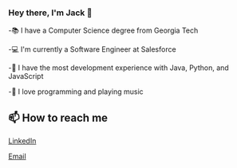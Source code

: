 ### Hey there, I'm Jack 👋

-📚 I have a Computer Science degree from Georgia Tech

-💻 I'm currently a Software Engineer at Salesforce

-🔭 I have the most development experience with Java, Python, and JavaScript

-🎸 I love programming and playing music


## 📫 How to reach me
[LinkedIn](https://www.linkedin.com/in/jackdimarco/)

[Email](mailto:jdimarcodev@gmail.com)
